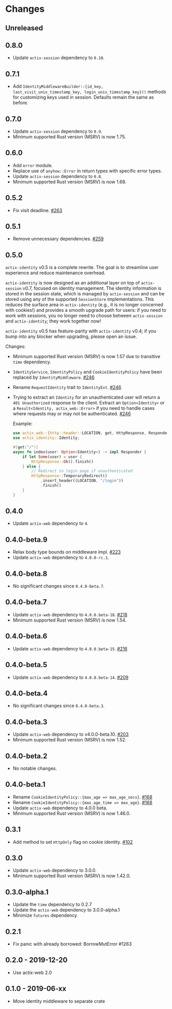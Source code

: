 # Changes

## Unreleased

## 0.8.0

- Update `actix-session` dependency to `0.10`.

## 0.7.1

- Add `IdentityMiddlewareBuilder::{id_key, last_visit_unix_timestamp_key, login_unix_timestamp_key}()` methods for customizing keys used in session. Defaults remain the same as before.

## 0.7.0

- Update `actix-session` dependency to `0.9`.
- Minimum supported Rust version (MSRV) is now 1.75.

## 0.6.0

- Add `error` module.
- Replace use of `anyhow::Error` in return types with specific error types.
- Update `actix-session` dependency to `0.8`.
- Minimum supported Rust version (MSRV) is now 1.68.

## 0.5.2

- Fix visit deadline. [#263]

[#263]: https://github.com/actix/actix-extras/pull/263

## 0.5.1

- Remove unnecessary dependencies. [#259]

[#259]: https://github.com/actix/actix-extras/pull/259

## 0.5.0

`actix-identity` v0.5 is a complete rewrite. The goal is to streamline user experience and reduce maintenance overhead.

`actix-identity` is now designed as an additional layer on top of `actix-session` v0.7, focused on identity management. The identity information is stored in the session state, which is managed by `actix-session` and can be stored using any of the supported `SessionStore` implementations. This reduces the surface area in `actix-identity` (e.g., it is no longer concerned with cookies!) and provides a smooth upgrade path for users: if you need to work with sessions, you no longer need to choose between `actix-session` and `actix-identity`; they work together now!

`actix-identity` v0.5 has feature-parity with `actix-identity` v0.4; if you bump into any blocker when upgrading, please open an issue.

Changes:

- Minimum supported Rust version (MSRV) is now 1.57 due to transitive `time` dependency.
- `IdentityService`, `IdentityPolicy` and `CookieIdentityPolicy` have been replaced by `IdentityMiddleware`. [#246]
- Rename `RequestIdentity` trait to `IdentityExt`. [#246]
- Trying to extract an `Identity` for an unauthenticated user will return a `401 Unauthorized` response to the client. Extract an `Option<Identity>` or a `Result<Identity, actix_web::Error>` if you need to handle cases where requests may or may not be authenticated. [#246]

  Example:

  ```rust
  use actix_web::{http::header::LOCATION, get, HttpResponse, Responder};
  use actix_identity::Identity;

  #[get("/")]
  async fn index(user: Option<Identity>) -> impl Responder {
      if let Some(user) = user {
          HttpResponse::Ok().finish()
      } else {
          // Redirect to login page if unauthenticated
          HttpResponse::TemporaryRedirect()
              .insert_header((LOCATION, "/login"))
              .finish()
      }
  }
  ```

[#246]: https://github.com/actix/actix-extras/pull/246

## 0.4.0

- Update `actix-web` dependency to `4`.

## 0.4.0-beta.9

- Relax body type bounds on middleware impl. [#223]
- Update `actix-web` dependency to `4.0.0-rc.1`.

[#223]: https://github.com/actix/actix-extras/pull/223

## 0.4.0-beta.8

- No significant changes since `0.4.0-beta.7`.

## 0.4.0-beta.7

- Update `actix-web` dependency to `4.0.0.beta-18`. [#218]
- Minimum supported Rust version (MSRV) is now 1.54.

[#218]: https://github.com/actix/actix-extras/pull/218

## 0.4.0-beta.6

- Update `actix-web` dependency to `4.0.0.beta-15`. [#216]

[#216]: https://github.com/actix/actix-extras/pull/216

## 0.4.0-beta.5

- Update `actix-web` dependency to `4.0.0.beta-14`. [#209]

[#209]: https://github.com/actix/actix-extras/pull/209

## 0.4.0-beta.4

- No significant changes since `0.4.0-beta.3`.

## 0.4.0-beta.3

- Update `actix-web` dependency to v4.0.0-beta.10. [#203]
- Minimum supported Rust version (MSRV) is now 1.52.

[#203]: https://github.com/actix/actix-extras/pull/203

## 0.4.0-beta.2

- No notable changes.

## 0.4.0-beta.1

- Rename `CookieIdentityPolicy::{max_age => max_age_secs}`. [#168]
- Rename `CookieIdentityPolicy::{max_age_time => max_age}`. [#168]
- Update `actix-web` dependency to 4.0.0 beta.
- Minimum supported Rust version (MSRV) is now 1.46.0.

[#168]: https://github.com/actix/actix-extras/pull/168

## 0.3.1

- Add method to set `HttpOnly` flag on cookie identity. [#102]

[#102]: https://github.com/actix/actix-extras/pull/102

## 0.3.0

- Update `actix-web` dependency to 3.0.0.
- Minimum supported Rust version (MSRV) is now 1.42.0.

## 0.3.0-alpha.1

- Update the `time` dependency to 0.2.7
- Update the `actix-web` dependency to 3.0.0-alpha.1
- Minimize `futures` dependency

## 0.2.1

- Fix panic with already borrowed: BorrowMutError #1263

## 0.2.0 - 2019-12-20

- Use actix-web 2.0

## 0.1.0 - 2019-06-xx

- Move identity middleware to separate crate
